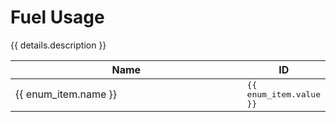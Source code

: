 <script setup>
import { data } from './enums.data.ts';

const details = data.fuel_usage
</script>

<style>
.selectable-group {
    user-select: all;
    font-family: monospace
}
</style>

# Fuel Usage

{{ details.description }}

<table>
    <thead>
        <th style="width:100%">Name</th>
        <th>ID</th>
    </thead>
    <tbody>
        <tr v-for="(enum_item, index) in details.list" :key="index">
            <td>{{ enum_item.name }}</td>
            <td><Badge class="selectable-group" type="tip">{{ enum_item.value }}</Badge></td>
        </tr>
    </tbody>
</table>